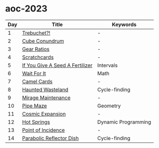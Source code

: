 # aoc-2023

| Day | Title                                      | Keywords            |
| --- | ------------------------------------------ | ------------------- |
| 1   | [Trebuchet?!](01.py)                       | -                   |
| 2   | [Cube Conundrum](02.py)                    | -                   |
| 3   | [Gear Ratios](03.py)                       | -                   |
| 4   | [Scratchcards](04.py)                      | -                   |
| 5   | [If You Give A Seed A Fertilizer](05.py)   | Intervals           |
| 6   | [Wait For It](06.py)                       | Math                |
| 7   | [Camel Cards](07.py)                       | -                   |
| 8   | [Haunted Wasteland](08.py)                 | Cycle-finding       |
| 9   | [Mirage Maintenance](09.py)                | -                   |
| 10  | [Pipe Maze](10.py)                         | Geometry            |
| 11  | [Cosmic Expansion](11.py)                  | -                   |
| 12  | [Hot Springs](12.py)                       | Dynamic Programming |
| 13  | [Point of Incidence](13.py)                | -                   |
| 14  | [Parabolic Reflector Dish](14.py)          | Cycle-finding       |
